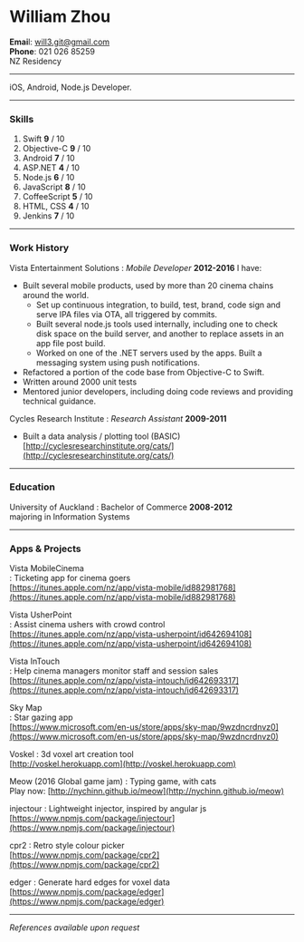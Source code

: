 # William Zhou  
**Emai**l: will3.git@gmail.com  	
**Phone**: 021 026 85259  
NZ Residency

------

iOS, Android, Node.js Developer.

------

### Skills

1. Swift        **9** / 10
1. Objective-C  **9** / 10
1. Android      **7** / 10
1. ASP.NET      **4** / 10
1. Node.js      **6** / 10
1. JavaScript   **8** / 10
1. CoffeeScript **5** / 10
1. HTML, CSS    **4** / 10
1. Jenkins      **7** / 10

------

### Work History

Vista Entertainment Solutions
: *Mobile Developer*
  __2012-2016__
  I have:  
  * Built several mobile products, used by more than 20 cinema chains around the world.  
	* Set up continuous integration, to build, test, brand, code sign and serve IPA files via OTA, all triggered by commits.  
	* Built several node.js tools used internally, including one to check disk space on the build server, and another to replace assets in an app file post build.  
	* Worked on one of the .NET servers used by the apps. Built a messaging system using push notifications.  
  * Refactored a portion of the code base from Objective-C to Swift.  
  * Written around 2000 unit tests  
  * Mentored junior developers, including doing code reviews and providing technical guidance.

Cycles Research Institute
: *Research Assistant*
  __2009-2011__
  * Built a data analysis / plotting tool \(BASIC\)  
  [http://cyclesresearchinstitute.org/cats/](http://cyclesresearchinstitute.org/cats/)

------

### Education

University of Auckland
: Bachelor of Commerce
	__2008-2012__  
	majoring in Information Systems

------

### Apps & Projects

Vista MobileCinema  
: Ticketing app for cinema goers  
  [https://itunes.apple.com/nz/app/vista-mobile/id882981768](https://itunes.apple.com/nz/app/vista-mobile/id882981768)

Vista UsherPoint  
: Assist cinema ushers with crowd control  
  [https://itunes.apple.com/nz/app/vista-usherpoint/id642694108](https://itunes.apple.com/nz/app/vista-usherpoint/id642694108)

Vista InTouch  
: Help cinema managers monitor staff and session sales  
  [https://itunes.apple.com/nz/app/vista-intouch/id642693317](https://itunes.apple.com/nz/app/vista-intouch/id642693317)

Sky Map  
: Star gazing app  
  [https://www.microsoft.com/en-us/store/apps/sky-map/9wzdncrdnvz0](https://www.microsoft.com/en-us/store/apps/sky-map/9wzdncrdnvz0)

Voskel
: 3d voxel art creation tool  
  [http://voskel.herokuapp.com](http://voskel.herokuapp.com)

Meow \(2016 Global game jam\)
: Typing game, with cats  
  Play now: [http://nychinn.github.io/meow](http://nychinn.github.io/meow)

injectour
: Lightweight injector, inspired by angular js  
  [https://www.npmjs.com/package/injectour](https://www.npmjs.com/package/injectour)

cpr2
: Retro style colour picker  
  [https://www.npmjs.com/package/cpr2](https://www.npmjs.com/package/cpr2)

edger
: Generate hard edges for voxel data  
  [https://www.npmjs.com/package/edger](https://www.npmjs.com/package/edger)

------

*References available upon request*